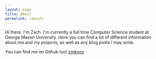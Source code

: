 ```yaml
---
layout: page
title: About
permalink: /about/
---
```


Hi there. I'm Zach. I'm currently a full time Computer Science student at George Mason University. Here you can find
a lot of different information about me and my projects, as well as any blog posts I may write.

You can find me on Github too!
[<i class="fa fa-github"></i> zmknox](https://github.com/zmknox)
